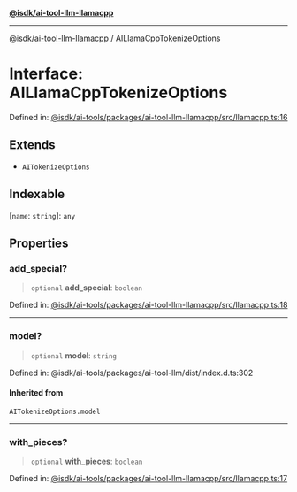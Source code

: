 [**@isdk/ai-tool-llm-llamacpp**](../README.md)

***

[@isdk/ai-tool-llm-llamacpp](../globals.md) / AILlamaCppTokenizeOptions

# Interface: AILlamaCppTokenizeOptions

Defined in: [@isdk/ai-tools/packages/ai-tool-llm-llamacpp/src/llamacpp.ts:16](https://github.com/isdk/ai-tool-llm-llamacpp.js/blob/17d967afd0fac7d88c746125459fe87825a001bb/src/llamacpp.ts#L16)

## Extends

- `AITokenizeOptions`

## Indexable

\[`name`: `string`\]: `any`

## Properties

### add\_special?

> `optional` **add\_special**: `boolean`

Defined in: [@isdk/ai-tools/packages/ai-tool-llm-llamacpp/src/llamacpp.ts:18](https://github.com/isdk/ai-tool-llm-llamacpp.js/blob/17d967afd0fac7d88c746125459fe87825a001bb/src/llamacpp.ts#L18)

***

### model?

> `optional` **model**: `string`

Defined in: @isdk/ai-tools/packages/ai-tool-llm/dist/index.d.ts:302

#### Inherited from

`AITokenizeOptions.model`

***

### with\_pieces?

> `optional` **with\_pieces**: `boolean`

Defined in: [@isdk/ai-tools/packages/ai-tool-llm-llamacpp/src/llamacpp.ts:17](https://github.com/isdk/ai-tool-llm-llamacpp.js/blob/17d967afd0fac7d88c746125459fe87825a001bb/src/llamacpp.ts#L17)
